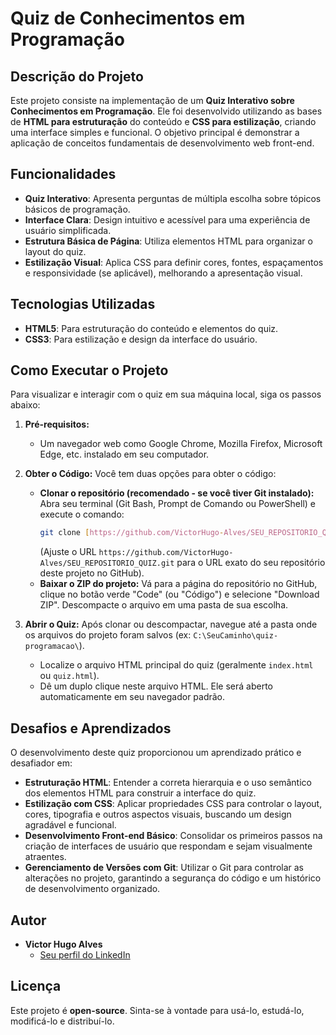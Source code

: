 # Quiz de Conhecimentos em Programação

## Descrição do Projeto

Este projeto consiste na implementação de um **Quiz Interativo sobre Conhecimentos em Programação**. Ele foi desenvolvido utilizando as bases de **HTML para estruturação** do conteúdo e **CSS para estilização**, criando uma interface simples e funcional. O objetivo principal é demonstrar a aplicação de conceitos fundamentais de desenvolvimento web front-end.

## Funcionalidades

* **Quiz Interativo**: Apresenta perguntas de múltipla escolha sobre tópicos básicos de programação.
* **Interface Clara**: Design intuitivo e acessível para uma experiência de usuário simplificada.
* **Estrutura Básica de Página**: Utiliza elementos HTML para organizar o layout do quiz.
* **Estilização Visual**: Aplica CSS para definir cores, fontes, espaçamentos e responsividade (se aplicável), melhorando a apresentação visual.

## Tecnologias Utilizadas

* **HTML5**: Para estruturação do conteúdo e elementos do quiz.
* **CSS3**: Para estilização e design da interface do usuário.

## Como Executar o Projeto

Para visualizar e interagir com o quiz em sua máquina local, siga os passos abaixo:

1.  **Pré-requisitos:**
    * Um navegador web como Google Chrome, Mozilla Firefox, Microsoft Edge, etc. instalado em seu computador.

2.  **Obter o Código:**
    Você tem duas opções para obter o código:
    * **Clonar o repositório (recomendado - se você tiver Git instalado):**
        Abra seu terminal (Git Bash, Prompt de Comando ou PowerShell) e execute o comando:
        ```bash
        git clone [https://github.com/VictorHugo-Alves/SEU_REPOSITORIO_QUIZ.git](https://github.com/VictorHugo-Alves/SEU_REPOSITORIO_QUIZ.git)
        ```
        (Ajuste o URL `https://github.com/VictorHugo-Alves/SEU_REPOSITORIO_QUIZ.git` para o URL exato do seu repositório deste projeto no GitHub).
    * **Baixar o ZIP do projeto:**
        Vá para a página do repositório no GitHub, clique no botão verde "Code" (ou "Código") e selecione "Download ZIP". Descompacte o arquivo em uma pasta de sua escolha.

3.  **Abrir o Quiz:**
    Após clonar ou descompactar, navegue até a pasta onde os arquivos do projeto foram salvos (ex: `C:\SeuCaminho\quiz-programacao\`).
    * Localize o arquivo HTML principal do quiz (geralmente `index.html` ou `quiz.html`).
    * Dê um duplo clique neste arquivo HTML. Ele será aberto automaticamente em seu navegador padrão.

## Desafios e Aprendizados

O desenvolvimento deste quiz proporcionou um aprendizado prático e desafiador em:

* **Estruturação HTML**: Entender a correta hierarquia e o uso semântico dos elementos HTML para construir a interface do quiz.
* **Estilização com CSS**: Aplicar propriedades CSS para controlar o layout, cores, tipografia e outros aspectos visuais, buscando um design agradável e funcional.
* **Desenvolvimento Front-end Básico**: Consolidar os primeiros passos na criação de interfaces de usuário que respondam e sejam visualmente atraentes.
* **Gerenciamento de Versões com Git**: Utilizar o Git para controlar as alterações no projeto, garantindo a segurança do código e um histórico de desenvolvimento organizado.

## Autor

* **Victor Hugo Alves**
    * [Seu perfil do LinkedIn](https://www.linkedin.com/in/victorhugo-data/)

## Licença

Este projeto é **open-source**. Sinta-se à vontade para usá-lo, estudá-lo, modificá-lo e distribuí-lo.
